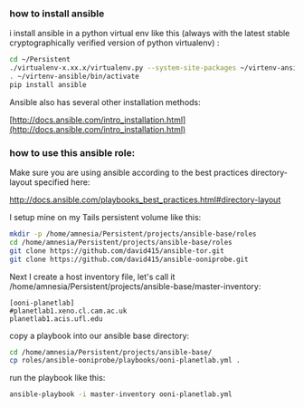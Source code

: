 

### how to install ansible

i install ansible in a python virtual env like this
(always with the latest stable cryptographically verified version
of python virtualenv) :

```bash
cd ~/Persistent
./virtualenv-x.xx.x/virtualenv.py --system-site-packages ~/virtenv-ansible
. ~/virtenv-ansible/bin/activate
pip install ansible
```

Ansible also has several other installation methods:

[http://docs.ansible.com/intro_installation.html](http://docs.ansible.com/intro_installation.html)


### how to use this ansible role:

Make sure you are using ansible according to the best practices
directory-layout specified here:

http://docs.ansible.com/playbooks_best_practices.html#directory-layout


I setup mine on my Tails persistent volume like this:

```bash
mkdir -p /home/amnesia/Persistent/projects/ansible-base/roles
cd /home/amnesia/Persistent/projects/ansible-base/roles
git clone https://github.com/david415/ansible-tor.git
git clone https://github.com/david415/ansible-ooniprobe.git
```

Next I create a host inventory file, let's call it 
/home/amnesia/Persistent/projects/ansible-base/master-inventory:

```
[ooni-planetlab]
#planetlab1.xeno.cl.cam.ac.uk
planetlab1.acis.ufl.edu
```

copy a playbook into our ansible base directory:
```bash
cd /home/amnesia/Persistent/projects/ansible-base/
cp roles/ansible-ooniprobe/playbooks/ooni-planetlab.yml .
```

run the playbook like this:
```bash
ansible-playbook -i master-inventory ooni-planetlab.yml
```

